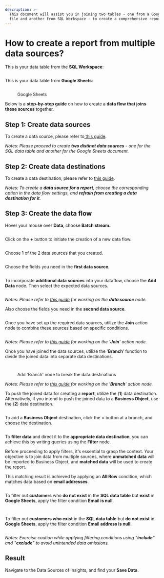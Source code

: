 ```yaml
---
description: >-
  This document will assist you in joining two tables - one from a Google Sheet
  file and another from SQL Workspace - to create a comprehensive report.
---
```


# How to create a report from multiple data sources?

This is your data table from the **SQL Workspace**:

<figure><img src="../../.gitbook/assets/image (3487).png" alt=""><figcaption></figcaption></figure>

This is your data table from **Google Sheets**:

<figure><img src="../../.gitbook/assets/image (2576).png" alt=""><figcaption><p>Google Sheets</p></figcaption></figure>

Below is a **step-by-step guide** on how to create a **data flow that joins these sources** together.

## Step 1: Create data sources

To create a data source, please refer to[ this guide](../../dataflows/data-source/create-a-data-source.md).

_Notes: Please proceed to create **two distinct data sources** - one for the SQL data table and another for the Google Sheets document._

## Step 2: Create data destinations

To create a data destination, please refer to [this guide](../../dataflows/data-destinations/create-a-data-destination.md).&#x20;

_Notes: To create a **data source for a report**, choose the corresponding option in the data flow settings, and **refrain from creating a data destination for it**._

## Step 3: Create the data flow&#x20;

Hover your mouse over **Data**, choose **Batch stream.**&#x20;

<figure><img src="../../.gitbook/assets/image (3488).png" alt=""><figcaption></figcaption></figure>

Click on the **+** button to initiate the creation of a new data flow.

<figure><img src="../../.gitbook/assets/image (3489).png" alt=""><figcaption></figcaption></figure>

Choose 1 of the 2 data sources that you created.

<figure><img src="../../.gitbook/assets/image (3490).png" alt=""><figcaption></figcaption></figure>

Choose the fields you need in the **first data source**.

<figure><img src="../../.gitbook/assets/image (3494).png" alt=""><figcaption></figcaption></figure>

To incorporate **additional data sources** into your dataflow, choose the **Add Data** node. Then select the expected data sources.

<figure><img src="../../.gitbook/assets/image (3491).png" alt=""><figcaption></figcaption></figure>

_Notes: Please refer to_ [_this guide_](../../dataflows/dataflows/creating-a-dataflows/action-node/add-data.md) _for working on the **data source** node._

Also choose the fields you need in the **second data source**.

<figure><img src="../../.gitbook/assets/image (3495).png" alt=""><figcaption></figcaption></figure>

Once you have set up the required data sources, utilize the **Join** action node to combine these sources based on specific conditions.

<figure><img src="../../.gitbook/assets/image (3496).png" alt=""><figcaption></figcaption></figure>

_Notes: Please refer to_ [_this guide_](../../dataflows/dataflows/creating-a-dataflows/action-node/join.md) _for working on the '**Join**' action node._

Once you have joined the data sources, utilize the '**Branch**' function to divide the joined data into separate data destinations.

<figure><img src="../../.gitbook/assets/image (3497).png" alt=""><figcaption></figcaption></figure>

<figure><img src="../../.gitbook/assets/image (3498).png" alt=""><figcaption><p>Add 'Branch' node to break the data destinations</p></figcaption></figure>

_Notes: Please refer to_ [_this guide_](../../dataflows/dataflows/creating-a-dataflows/action-node/branch.md) _for working on the '**Branch**' action node._

To push the joined data for creating a **report**, utilize the (**1**) data destination. Alternatively, if you intend to push the joined data to a **Business Object**, use the (**2**) data destination.

<figure><img src="../../.gitbook/assets/image (3500).png" alt=""><figcaption></figcaption></figure>

To add a **Business Object** destination, click the **+** button at a branch, and choose the destination.

<figure><img src="../../.gitbook/assets/image (3499).png" alt=""><figcaption></figcaption></figure>

To **filter data** and direct it to the **appropriate data destination**, you can achieve this by writing queries using the **Filter** node.

Before proceeding to apply filters, it's essential to grasp the context. Your objective is to join data from multiple sources, where **unmatched data** will be imported to Business Object, and **matched data** will be used to create the report.

This matching result is achieved by applying an **All Row** condition, which matches data based on **email addresses**.

<figure><img src="../../.gitbook/assets/image (3501).png" alt=""><figcaption></figcaption></figure>

To filter out **customers** who **do not exist** in the **SQL data table** but **exist** in **Google Sheets**, apply the filter condition **Email is null**.

<figure><img src="../../.gitbook/assets/image (3502).png" alt=""><figcaption></figcaption></figure>

<figure><img src="../../.gitbook/assets/image (3504).png" alt=""><figcaption></figcaption></figure>

To filter out **customers who exist** in the **SQL data table** but **do not exist** in **Google Sheets**, apply the filter condition **Email address is null**.

<figure><img src="../../.gitbook/assets/image (3505).png" alt=""><figcaption></figcaption></figure>

_Notes: Exercise caution while applying filtering conditions using "**include**" and "**exclude**" to avoid unintended data omissions._

## Result&#x20;

Navigate to the Data Sources of Insights, and find your **Save Data**.

<figure><img src="../../.gitbook/assets/image (3506).png" alt=""><figcaption></figcaption></figure>
